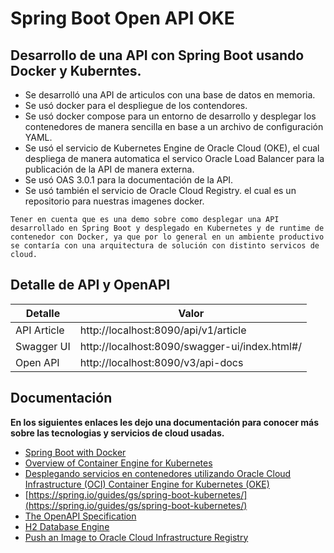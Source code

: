 # Spring Boot Open API OKE
## Desarrollo de una API con Spring Boot usando Docker y Kuberntes. 
* Se desarrolló una API de articulos con una base de datos en memoria.
* Se usó docker para el despliegue de los contendores.
* Se usó docker compose para un entorno de desarrollo y desplegar los contenedores de manera sencilla en base a un archivo de configuración YAML.
* Se usó el servicio de Kubernetes Engine de Oracle Cloud (OKE), el cual despliega de manera automatica el servico Oracle Load Balancer para la publicación de la API de manera externa.
* Se usó OAS 3.0.1 para la documentación de la API.
* Se usó también el servicio de Oracle Cloud Registry. el cual es un repositorio para nuestras imagenes docker.


`Tener en cuenta que es una demo sobre como desplegar una API desarrollado en Spring Boot y desplegado en Kubernetes y de runtime de contenedor con Docker, ya que por lo general en un ambiente productivo se contaría con una arquitectura de solución con distinto servicos de cloud.`

## Detalle de API y OpenAPI

| Detalle     | Valor |
|-------------|-------|
| API Article |    http://localhost:8090/api/v1/article   |
| Swagger UI  |   http://localhost:8090/swagger-ui/index.html#/    |
| Open API    |    http://localhost:8090/v3/api-docs   |


## Documentación

**En los siguientes enlaces les dejo una documentación para conocer más sobre las tecnologias y servicios de cloud usadas.**
 
 * [Spring Boot with Docker](https://spring.io/guides/gs/spring-boot-docker/)
 * [Overview of Container Engine for Kubernetes](https://docs.cloud.oracle.com/es-ww/iaas/Content/ContEng/Concepts/contengoverview.htm)
 * [Desplegando servicios en contenedores utilizando Oracle Cloud Infrastructure (OCI) Container Engine for Kubernetes (OKE)](https://www.oracle.com/lad/technical-resources/articles/cloudcomp/oci-kubernetes.html)
 * [https://spring.io/guides/gs/spring-boot-kubernetes/](https://spring.io/guides/gs/spring-boot-kubernetes/)
 * [The OpenAPI Specification](https://github.com/OAI/OpenAPI-Specification)
 * [H2 Database Engine](https://www.h2database.com/html/main.html)
 * [Push an Image to Oracle Cloud Infrastructure Registry](https://www.oracle.com/webfolder/technetwork/tutorials/obe/oci/registry/index.html)
 
 
